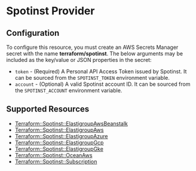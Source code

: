 # Spotinst Provider

## Configuration

To configure this resource, you must create an AWS Secrets Manager secret with the name **terraform/spotinst**. The below arguments may be included as the key/value or JSON properties in the secret:

* `token` - (Required) A Personal API Access Token issued by Spotinst. It can be sourced from the `SPOTINST_TOKEN` environment variable.
* `account` - (Optional) A valid Spotinst account ID. It can be sourced from the `SPOTINST_ACCOUNT` environment variable.


## Supported Resources

* [Terraform::Spotinst::ElastigroupAwsBeanstalk](docs/providers/spotinst/ElastigroupAwsBeanstalk.md)
* [Terraform::Spotinst::ElastigroupAws](docs/providers/spotinst/ElastigroupAws.md)
* [Terraform::Spotinst::ElastigroupAzure](docs/providers/spotinst/ElastigroupAzure.md)
* [Terraform::Spotinst::ElastigroupGcp](docs/providers/spotinst/ElastigroupGcp.md)
* [Terraform::Spotinst::ElastigroupGke](docs/providers/spotinst/ElastigroupGke.md)
* [Terraform::Spotinst::OceanAws](docs/providers/spotinst/OceanAws.md)
* [Terraform::Spotinst::Subscription](docs/providers/spotinst/Subscription.md)